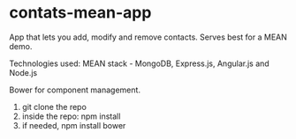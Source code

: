 # contats-mean-app

App that lets you add, modify and remove contacts. Serves best for a MEAN demo.

Technologies used:
MEAN stack - MongoDB, Express.js, Angular.js and Node.js

Bower for component management.

1. git clone the repo
2. inside the repo: npm install
3. if needed, npm install bower

